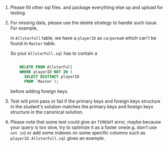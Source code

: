1. Please fill other sql files. and package everything else up and upload for testing. 

2. For missing data, please use the delete strategy to handle such issue. For example,

    in `AllstarFull` table, we have a `playerID` as `carperma0` which can't be found in `Master` table. 
    
    So your `AllstarFull.sql` has to contain a 
    
    ```sql
    
        DELETE FROM AllstarFull
        WHERE playerID NOT IN (
          SELECT DISTINCT playerID
          FROM `Master`);
    
    ```
    
    before adding foreign keys. 

3. Test will print pass or fail if the primary keys and foreign keys structure in the student's solution matches the primary keys and foreign keys structure in the canonical solution.

4. Please note that some test could give an `TIMEOUT` error, maybe because your query is too slow, try to optimize it as a faster one(e.g. don't use `not in`)
   or add some indexes on some specific columns such as `playerID`. `AllstarFull.sql` gives an example. 
